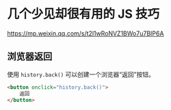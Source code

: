 # 几个少见却很有用的 JS 技巧

https://mp.weixin.qq.com/s/t2l1wRoNVZ1BWo7u7BIP6A

## 浏览器返回

使用 `history.back()` 可以创建一个浏览器“返回”按钮。

```html
<button onclick="history.back()">
    返回
</button>     
```

